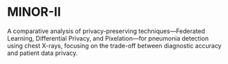 # MINOR-II
A comparative analysis of privacy-preserving techniques—Federated Learning, Differential Privacy, and Pixelation—for pneumonia detection using chest X-rays, focusing on the trade-off between diagnostic accuracy and patient data privacy.
